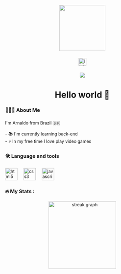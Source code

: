 <div align="center">
  <img height="150" src="https://i.giphy.com/media/v1.Y2lkPTc5MGI3NjExdjBubGN4YWJ4dHpwMWF0bmVjZWYydHF3Z2FqYzU1cnQ0b3ZuMHpleiZlcD12MV9pbnRlcm5hbF9naWZfYnlfaWQmY3Q9Zw/Hglgx7hv2NYcANL07N/giphy.gif"  />
</div>

###

<div align="center">
  <img src="https://img.shields.io/static/v1?message=LinkedIn&logo=linkedin&label=&color=0077B5&logoColor=white&labelColor=&style=for-the-badge" height="25" alt="linkedin logo"  />
</div>

###

<div align="center">
  <img src="https://profile-counter.glitch.me/ArnaldoPNeto/count.svg?"  />
</div>

###

<h1 align="center">Hello world 👋</h1>

###

<h3 align="left">🙋🏻‍♂️ About Me</h3>

###

<p align="left">I'm Arnaldo from Brazil 🇧🇷<br><br>- 📚 I'm currently learning back-end<br>- ⚡ In my free time I love play video games</p>

###

<h3 align="left">🛠 Language and tools</h3>

###

<div align="left">
  <img src="https://cdn.jsdelivr.net/gh/devicons/devicon/icons/html5/html5-original.svg" height="40" alt="html5 logo"  />
  <img width="12" />
  <img src="https://cdn.jsdelivr.net/gh/devicons/devicon/icons/css3/css3-original.svg" height="40" alt="css3 logo"  />
  <img width="12" />
  <img src="https://cdn.jsdelivr.net/gh/devicons/devicon/icons/javascript/javascript-original.svg" height="40" alt="javascript logo"  />
</div>

###

<h3 align="left">🔥   My Stats :</h3>

###

<div align="center">
  <img src="https://streak-stats.demolab.com?user=ArnaldoPNeto&locale=en&mode=daily&theme=dark&hide_border=false&border_radius=5&order=3" height="220" alt="streak graph"  />
</div>

###
